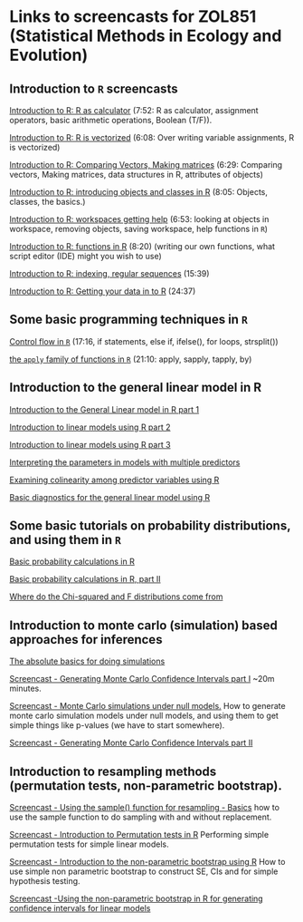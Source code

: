 Links to screencasts for ZOL851 (Statistical Methods in Ecology and Evolution)
==============================================================================

## Introduction to `R` screencasts
[Introduction to R: R as calculator](http://storemedia.vudat.msu.edu/public/display_package.php?src=download/idworkin/CSE845_2013/&name=R_Intro_Part1_RasCalc_AssignmentOper_2013) (7:52: R as calculator, assignment operators, basic arithmetic operations, Boolean (T/F)).

[Introduction to R: R is vectorized](http://storemedia.vudat.msu.edu/public/display_package.php?src=download/idworkin/CSE845_2013/&name=R_Intro_Part2_2013_overwritingVariables_vectorized) (6:08: Over writing variable assignments, R is vectorized)

[Introduction to R: Comparing Vectors, Making matrices](http://storemedia.vudat.msu.edu/public/display_package.php?src=download/idworkin/CSE845_2013/&name=R_Intro_Part3_ComparingVectors_DataTypesObjects2013) (6:29: Comparing vectors, Making matrices, data structures in R, attributes of objects)

[Introduction to R: introducing objects and classes in R](http://storemedia.vudat.msu.edu/public/display_package.php?src=download/idworkin/CSE845_2013/&name=R_Intro4_Objects_classes_2013) (8:05: Objects, classes, the basics.)

[Introduction to R: workspaces getting help](http://storemedia.vudat.msu.edu/public/display_package.php?src=download/idworkin/CSE845_2013/&name=R_Intro5_Workspaces_Help_2013) (6:53: looking at objects in workspace, removing objects, saving workspace, help functions in `R`)

[Introduction to R: functions in R](http://storemedia.vudat.msu.edu/public/display_package.php?src=download/idworkin/CSE845_2013/&name=R_Intro6_WritingFunctions_2013) (8:20) (writing our own functions, what script editor (IDE) might you wish to use)

[Introduction to R: indexing, regular sequences](http://storemedia.vudat.msu.edu/public/display_package.php?src=download/idworkin/CSE845_2013/&name=R_intro7_RegSequences_Indexing_2013) (15:39)

[Introduction to R: Getting your data in to R](http://storemedia.vudat.msu.edu/public/display_package.php?src=download/idworkin/CSE891/&name=IntroR_partIV_SecondScript) (24:37)

## Some basic programming techniques in `R`
[Control flow in `R`](http://storemedia.vudat.msu.edu/public/display_package.php?src=download/idworkin/CSE891/&name=CSE891_R_ControlFlow) (17:16, if statements, else if, ifelse(), for loops,  strsplit())

[the `apply` family of functions in `R`](http://storemedia.vudat.msu.edu/public/display_package.php?src=download/idworkin/CSE891/&name=CSE_891_ApplyLikeFunctionsR) (21:10: apply, sapply, tapply, by)

## Introduction to the general linear model in R
[Introduction to the General Linear model in R part 1](http://storemedia.vudat.msu.edu/public/display_package.php?src=download/idworkin/&name=GLM_REVIEW_Part1_regressionR)

[Introduction to linear models using R part 2](http://storemedia.vudat.msu.edu/public/display_package.php?src=download/idworkin/&name=GLM_Review_part2_interpretingRegression)

[Introduction to linear models using R part 3](http://storemedia.vudat.msu.edu/public/display_package.php?src=download/idworkin/&name=GLM_Review_3_interpreting)

[Interpreting the parameters in models with multiple predictors](http://storemedia.vudat.msu.edu/public/display_package.php?src=download/idworkin/&name=ZOL851_InterpretingPartialPredictors)

[Examining colinearity among predictor variables using R](http://storemedia.vudat.msu.edu/public/display_package.php?src=download/idworkin/&name=ColinearityAmongPredictors)

[Basic diagnostics for the general linear model using R](http://storemedia.vudat.msu.edu/public/display_package.php?src=download/idworkin/&name=SimpleModelDiagnosticsGLM)

## Some basic tutorials on probability distributions, and using them in `R`
[Basic probability calculations in R](http://storemedia.vudat.msu.edu/public/display_package.php?src=download/idworkin/&name=ProbabilityFunctionsR)

[Basic probability calculations in R, part II](http://storemedia.vudat.msu.edu/public/display_package.php?src=download/idworkin/&name=ProbabilityInR_II)

[Where do the Chi-squared and F distributions come from](http://storemedia.vudat.msu.edu/public/display_package.php?src=download/idworkin/&name=ChiSquareFDist)


## Introduction to monte carlo (simulation) based approaches for inferences
[The absolute basics for doing simulations](http://storemedia.vudat.msu.edu/public/display_package.php?src=download/idworkin/&name=IntroductionToSimulationsInR_basics)


[Screencast - Generating Monte Carlo Confidence Intervals part I](http://storemedia.vudat.msu.edu/public/display_package.php?src=download/idworkin/&name=GeneratingMonteCarlo_CI_R_intro) ~20m minutes.

[Screencast - Monte Carlo simulations under null models.](http://storemedia.vudat.msu.edu/public/display_package.php?src=download/idworkin/&name=MonteCarloSimulationNullModel) How to generate monte carlo simulation models under null models, and using them to get simple things like p-values (we have to start somewhere).

[Screencast - Generating Monte Carlo Confidence Intervals part II](http://storemedia.vudat.msu.edu/public/display_package.php?src=download/idworkin/&name=MonteCarlo_CI_II)


## Introduction to resampling methods (permutation tests, non-parametric bootstrap).
[Screencast - Using the sample() function for resampling - Basics](http://storemedia.vudat.msu.edu/public/display_package.php?src=download/idworkin/&name=ZOL851_sample_functionR_basics)  how to use the sample function to do sampling with and without replacement. 

[Screencast - Introduction to Permutation tests in R](http://storemedia.vudat.msu.edu/public/display_package.php?src=download/idworkin/&name=ZOL851_PermutationTestR_basic) Performing simple permutation tests for simple linear models.

[Screencast - Introduction to the non-parametric bootstrap using R](http://storemedia.vudat.msu.edu/public/display_package.php?src=download/idworkin/&name=ZOL851_NonParametricBoostrapBasicsR)  How to use simple non parametric bootstrap to construct SE, CIs and for simple hypothesis testing.

[Screencast -Using the non-parametric bootstrap in R for generating confidence intervals for linear models](http://storemedia.vudat.msu.edu/public/display_package.php?src=download/idworkin/&name=ZOL851_NonParametricBootstrap_regression)

